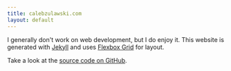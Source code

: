 ```yaml
---
title: calebzulawski.com
layout: default
---
```


I generally don't work on web development, but I do enjoy it.  This website is generated with [Jekyll](//jekyllrb.com) and uses [Flexbox Grid](//flexboxgrid.com) for layout.  

Take a look at the [source code on GitHub](//github.com/calebzulawski/website).
